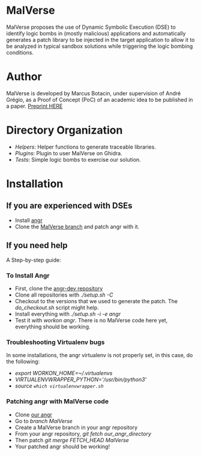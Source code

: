 # MalVerse

MalVerse proposes the use of Dynamic Symbolic Execution (DSE) to identify logic bombs in (mostly malicious) applications and automatically generates a patch library to be injected in the target application to allow it to be analyzed in typical sandbox solutions while triggering the logic bombing conditions.

# Author
MalVerse is developed by Marcus Botacin, under supervision of André Grégio, as a Proof of Concept (PoC) of an academic idea to be published in a paper. [Preprint HERE](https://arxiv.org/abs/2109.06127)

# Directory Organization

* *Helpers*: Helper functions to generate traceable libraries.
* *Plugins*: Plugin to user MalVerse on Ghidra.
* *Tests*: Simple logic bombs to exercise our solution.

# Installation

## If you are experienced with DSEs
    
* Install [angr](https://github.com/angr/angr)
* Clone the [MalVerse branch](https://github.com/marcusbotacin/angr) and patch angr with it.

## If you need help

A Step-by-step guide:

### To Install Angr

* First, clone the [angr-dev repository](https://github.com/angr/angr-dev)
* Clone all repositories with *./setup.sh -C*
* Checkout to the versions that we used to generate the patch. The *do_checkout.sh* script might help.
* Install everything with *./setup.sh -i -e angr*
* Test it with *workon angr*. There is no MalVerse code here yet, everything should be working.

### Troubleshooting Virtualenv bugs

In some installations, the angr virtualenv is not properly set, in this case, do the following:

* *export WORKON_HOME=~/.virtualenvs*
* *VIRTUALENVWRAPPER_PYTHON='/usr/bin/python3'*
* *source `which virtualenvwrapper.sh`*

### Patching angr with MalVerse code

* Clone [our angr](https://github.com/marcusbotacin/angr/)
* Go to *branch MalVerse*
* Create a MalVerse branch in your angr repository
* From your angr repository, *git fetch our_angr_directory*
* Then patch *git merge FETCH_HEAD MalVerse*
* Your patched angr should be working!

